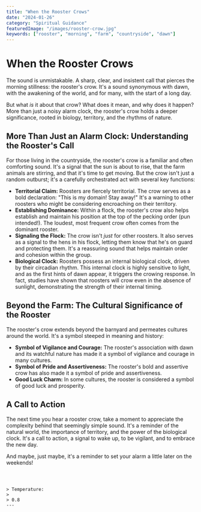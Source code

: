 ```yaml
---
title: "When the Rooster Crows"
date: "2024-01-26"
category: "Spiritual Guidance"
featuredImage: "/images/rooster-crow.jpg"
keywords: ["rooster", "morning", "farm", "countryside", "dawn"]
---
```


# When the Rooster Crows

The sound is unmistakable. A sharp, clear, and insistent call that pierces the morning stillness: the rooster's crow. It's a sound synonymous with dawn, with the awakening of the world, and for many, with the start of a long day.

But what _is_ it about that crow? What does it mean, and why does it happen? More than just a noisy alarm clock, the rooster's crow holds a deeper significance, rooted in biology, territory, and the rhythms of nature.

## More Than Just an Alarm Clock: Understanding the Rooster's Call

For those living in the countryside, the rooster's crow is a familiar and often comforting sound. It's a signal that the sun is about to rise, that the farm animals are stirring, and that it's time to get moving. But the crow isn't just a random outburst; it's a carefully orchestrated act with several key functions:

- **Territorial Claim:** Roosters are fiercely territorial. The crow serves as a bold declaration: "This is my domain! Stay away!" It's a warning to other roosters who might be considering encroaching on their territory.
- **Establishing Dominance:** Within a flock, the rooster's crow also helps establish and maintain his position at the top of the pecking order (pun intended!). The loudest, most frequent crow often comes from the dominant rooster.
- **Signaling the Flock:** The crow isn't _just_ for other roosters. It also serves as a signal to the hens in his flock, letting them know that he's on guard and protecting them. It's a reassuring sound that helps maintain order and cohesion within the group.
- **Biological Clock:** Roosters possess an internal biological clock, driven by their circadian rhythm. This internal clock is highly sensitive to light, and as the first hints of dawn appear, it triggers the crowing response. In fact, studies have shown that roosters will crow even in the absence of sunlight, demonstrating the strength of their internal timing.

## Beyond the Farm: The Cultural Significance of the Rooster

The rooster's crow extends beyond the barnyard and permeates cultures around the world. It's a symbol steeped in meaning and history:

- **Symbol of Vigilance and Courage:** The rooster's association with dawn and its watchful nature has made it a symbol of vigilance and courage in many cultures.
- **Symbol of Pride and Assertiveness:** The rooster's bold and assertive crow has also made it a symbol of pride and assertiveness.
- **Good Luck Charm:** In some cultures, the rooster is considered a symbol of good luck and prosperity.

## A Call to Action

The next time you hear a rooster crow, take a moment to appreciate the complexity behind that seemingly simple sound. It's a reminder of the natural world, the importance of territory, and the power of the biological clock. It's a call to action, a signal to wake up, to be vigilant, and to embrace the new day.

And maybe, just maybe, it's a reminder to set your alarm a little later on the weekends!

```



> Temperature:
>
> 0.8
---

```

